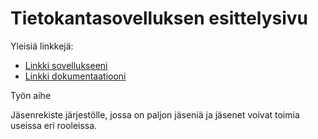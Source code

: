 # Tietokantasovelluksen esittelysivu

Yleisiä linkkejä:

* [Linkki sovellukseeni](http://tomiaber.users.cs.helsinki.fi/tietokanta/)
* [Linkki dokumentaatiooni](https://www.github.com)

Työn aihe

Jäsenrekiste järjestölle, jossa on paljon jäseniä ja jäsenet voivat toimia useissa eri rooleissa.
